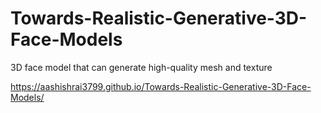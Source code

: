 # Towards-Realistic-Generative-3D-Face-Models
3D face model that can generate high-quality mesh and texture

https://aashishrai3799.github.io/Towards-Realistic-Generative-3D-Face-Models/
